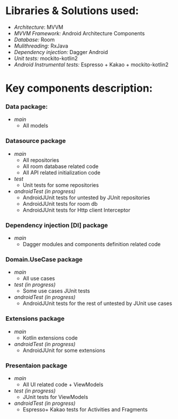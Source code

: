 # Libraries & Solutions used:
  - *Architecture*: MVVM
  - *MVVM Framework:* Android Architecture Components
  - *Database:* Room
  - *Mulithreading:* RxJava
  - *Dependency injection:* Dagger Android
  - *Unit tests:* mockito-kotlin2 
  - *Android Instrumental tests:* Espresso + Kakao + mockito-kotlin2
  
# Key components description: 

### Data package:
- *main* 
  * All models
### Datasource package
 - *main* 
   * All repositories 
   * All room database related code
   * All API related initialization code
 - *test* 
   * Unit tests for some repositories
 - *androidTest (in progress)*
   * AndroidJUnit tests for untested by JUnit repositories
   * AndroidJUnit tests for room db
   * AndroidJUnit tests for Http client Interceptor
### Dependency injection [DI] package
- *main* 
   * Dagger modules and components definition related code
### Domain.UseCase package
- *main*
  * All use cases 
- *test (in progress)*
  * Some use cases JUnit tests
- *androidTest (in progress)*
  * AndroidJUnit tests for the rest of untested by JUnit use cases
### Extensions package
- *main*
  * Kotlin extensions code
- *androidTest (in progress)*
  * AndroidJUnit for some extensions
### Presentaion package
- *main*
  * All UI related code + ViewModels
- *test (in progress)*
  * JUnit tests for ViewModels
- *androidTest (in progress)*
  * Espresso+ Kakao tests for Activities and Fragments


